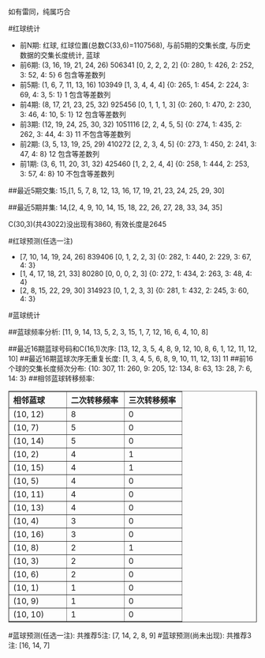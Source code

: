 <!-- 
.. title: 双色球2010042期(2010-04-15)数据分析报告
.. slug: slott-2010042-2010-04-15-report
.. date: 2010-04-16 08:00:00 UTC+08:00
.. tags: Lottery
.. link: 
.. description: 
.. type: text
-->

如有雷同，纯属巧合

<!-- TEASER_END-->

#红球统计

- 前N期: 红球, 红球位置(总数C(33,6)=1107568), 与前5期的交集长度, 与历史数据的交集长度统计, 蓝球
- 前6期: (3, 16, 19, 21, 24, 26) 506341 [0, 2, 2, 2, 2] {0: 280, 1: 426, 2: 252, 3: 52, 4: 5} 6 包含等差数列
- 前5期: (1, 6, 7, 11, 13, 16) 103949 [1, 3, 4, 4, 4] {0: 265, 1: 454, 2: 224, 3: 69, 4: 3, 5: 1} 1 包含等差数列
- 前4期: (8, 17, 21, 23, 25, 32) 925456 [0, 1, 1, 1, 3] {0: 260, 1: 470, 2: 230, 3: 46, 4: 10, 5: 1} 12 包含等差数列
- 前3期: (12, 19, 24, 25, 30, 32) 1051116 [2, 2, 4, 5, 5] {0: 274, 1: 435, 2: 262, 3: 44, 4: 3} 11 不包含等差数列
- 前2期: (3, 5, 13, 19, 25, 29) 410272 [2, 2, 3, 4, 5] {0: 273, 1: 450, 2: 241, 3: 47, 4: 8} 12 包含等差数列
- 前1期: (3, 6, 11, 20, 31, 32) 425460 [1, 2, 2, 4, 4] {0: 258, 1: 444, 2: 253, 3: 57, 4: 8} 10 不包含等差数列

##最近5期交集:
15,[1, 5, 7, 8, 12, 13, 16, 17, 19, 21, 23, 24, 25, 29, 30]

##最近5期并集:
14,[2, 4, 9, 10, 14, 15, 18, 22, 26, 27, 28, 33, 34, 35]

C(30,3)(共43022)没出现有3860, 
有效长度是2645

#红球预测(任选一注)

- [7, 10, 14, 19, 24, 26] 839406 [0, 1, 2, 2, 3] {0: 282, 1: 440, 2: 229, 3: 67, 4: 3}
- [1, 4, 17, 18, 21, 33] 80280 [0, 0, 0, 2, 3] {0: 272, 1: 434, 2: 263, 3: 48, 4: 4}
- [2, 8, 15, 22, 29, 30] 314923 [0, 1, 2, 3, 3] {0: 281, 1: 432, 2: 245, 3: 60, 4: 3}

#蓝球统计

##蓝球频率分析:
[11, 9, 14, 13, 5, 2, 3, 15, 1, 7, 12, 16, 6, 4, 10, 8]

##最近16期蓝球号码和C(16,1)次序:
[13, 12, 3, 5, 4, 8, 9, 12, 10, 8, 6, 1, 12, 11, 12, 10]
##最近16期蓝球次序无重复长度:
[1, 3, 4, 5, 6, 8, 9, 10, 11, 12, 13] 11
##前16个球的交集长度频次分布:
{10: 307, 11: 260, 9: 205, 12: 134, 8: 63, 13: 28, 7: 6, 14: 3}
##相邻蓝球转移频率:
<table border="1" class="table table-striped dataframe">
  <thead>
    <tr style="text-align: left;">
      <th style="min-width: 100px;">相邻蓝球</th>
      <th style="min-width: 100px;">二次转移频率</th>
      <th style="min-width: 100px;">三次转移频率</th>
    </tr>
  </thead>
  <tbody>
    <tr>
      <td> (10, 12)</td>
      <td> 8</td>
      <td> 0</td>
    </tr>
    <tr>
      <td>  (10, 7)</td>
      <td> 5</td>
      <td> 0</td>
    </tr>
    <tr>
      <td> (10, 14)</td>
      <td> 5</td>
      <td> 0</td>
    </tr>
    <tr>
      <td>  (10, 2)</td>
      <td> 4</td>
      <td> 1</td>
    </tr>
    <tr>
      <td> (10, 15)</td>
      <td> 4</td>
      <td> 1</td>
    </tr>
    <tr>
      <td>  (10, 5)</td>
      <td> 4</td>
      <td> 0</td>
    </tr>
    <tr>
      <td> (10, 11)</td>
      <td> 4</td>
      <td> 0</td>
    </tr>
    <tr>
      <td> (10, 13)</td>
      <td> 4</td>
      <td> 0</td>
    </tr>
    <tr>
      <td>  (10, 4)</td>
      <td> 3</td>
      <td> 0</td>
    </tr>
    <tr>
      <td> (10, 16)</td>
      <td> 3</td>
      <td> 0</td>
    </tr>
    <tr>
      <td>  (10, 8)</td>
      <td> 2</td>
      <td> 1</td>
    </tr>
    <tr>
      <td>  (10, 3)</td>
      <td> 2</td>
      <td> 0</td>
    </tr>
    <tr>
      <td>  (10, 6)</td>
      <td> 2</td>
      <td> 0</td>
    </tr>
    <tr>
      <td>  (10, 1)</td>
      <td> 1</td>
      <td> 0</td>
    </tr>
    <tr>
      <td>  (10, 9)</td>
      <td> 1</td>
      <td> 0</td>
    </tr>
    <tr>
      <td> (10, 10)</td>
      <td> 1</td>
      <td> 0</td>
    </tr>
  </tbody>
</table>
#蓝球预测(任选一注):
共推荐5注: [7, 14, 2, 8, 9]
#蓝球预测(尚未出现):
共推荐3注: [16, 14, 7]

